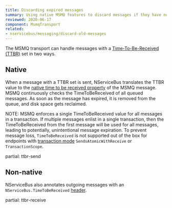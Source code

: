 ```yaml
---
title: Discarding expired messages
summary: Using native MSMQ features to discard messages if they have not been processed within a provided time window.
reviewed: 2020-06-17
component: MsmqTransport
related:
- nservicebus/messaging/discard-old-messages
---
```


The MSMQ transport can handle messages with a [Time-To-Be-Received (TTBR)](/nservicebus/messaging/discard-old-messages.md) set in two ways. 

## Native

When a message with a TTBR set is sent, NServiceBus translates the TTBR value to the [native time to be received property](https://docs.microsoft.com/en-us/dotnet/api/system.messaging.message.timetobereceived) of the MSMQ message. MSMQ continuously checks the TimeToBeReceived of all queued messages. As soon as the message has expired, it is removed from the queue, and disk space gets reclaimed. 

NOTE: MSMQ enforces a single TimeToBeReceived value for all messages in a transaction. If multiple messages enlist in a single transaction, then the TimeToBeReceived from the first message will be used for all messages, leading to potentially, unintentional message expiration. To prevent message loss, `TimeToBeReceived` is not supported out of the box for endpoints with [transaction mode](/transports/transactions.md) `SendsAtomicWithReceive` or `TransactionScope`.

partial: ttbr-send


## Non-native

NServiceBus also annotates outgoing messages with an `NServiceBus.TimeToBeReceived` [header](/nservicebus/messaging/headers.md).

partial: ttbr-receive